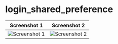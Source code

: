 # login_shared_preference

| Screenshot 1 | Screenshot 2 |
|--------------|--------------|
| ![Screenshot 1](https://github.com/user-attachments/assets/1fb1e06f-4552-4dff-9314-7e6ce01a0784) | ![Screenshot 2](https://github.com/user-attachments/assets/f7ab3389-4238-4dff-9314-7e6ce01a0784) |

